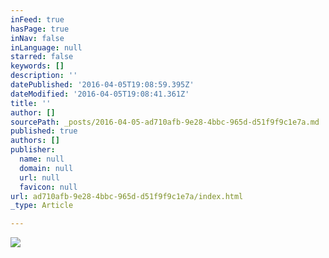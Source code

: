 ```yaml
---
inFeed: true
hasPage: true
inNav: false
inLanguage: null
starred: false
keywords: []
description: ''
datePublished: '2016-04-05T19:08:59.395Z'
dateModified: '2016-04-05T19:08:41.361Z'
title: ''
author: []
sourcePath: _posts/2016-04-05-ad710afb-9e28-4bbc-965d-d51f9f9c1e7a.md
published: true
authors: []
publisher:
  name: null
  domain: null
  url: null
  favicon: null
url: ad710afb-9e28-4bbc-965d-d51f9f9c1e7a/index.html
_type: Article

---
```

![](https://the-grid-user-content.s3-us-west-2.amazonaws.com/268840e7-1ae3-443d-9cba-276a2eb47301.jpg)